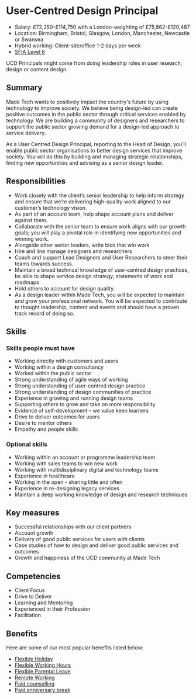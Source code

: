 # User-Centred Design Principal

- Salary: £72,250-£114,750 with a London-weighting of £75,862-£120,487
- Location: Birmingham, Bristol, Glasgow, London, Manchester, Newcastle or Swansea
- Hybrid working: Client-site/office 1-2 days per week
- [SFIA Level 6](sfia/ucd_principal.md)

UCD Principals might come from doing leadership roles in user research, design or content design. 

## Summary

Made Tech wants to positively impact the country's future by using technology to improve society. We believe being design-led can create positive outcomes in the public sector through critical services enabled by technology. We are building a community of designers and researchers to support the public sector growing demand for a design-led approach to service delivery. 

As a User Centred Design Principal, reporting to the Head of Design, you’ll enable public sector organisations to better design services that improve society. You will do this by building and managing strategic relationships, finding new opportunities and advising as a senior design leader.

## Responsibilities 

- Work closely with the client’s senior leadership to help inform strategy and ensure that we’re delivering high-quality work aligned to our customer’s technology vision.
- As part of an account team, help shape account plans and deliver against them.
- Collaborate with the senior team to ensure work aligns with our growth goals; you will play a pivotal role in identifying new opportunities and winning work. 
- Alongside other senior leaders, write bids that win work
- Hire and line manage designers and researchers
- Coach and support Lead Designers and User Researchers to steer their teams towards success. 
- Maintain a broad technical knowledge of user-centred design practices, be able to shape service design strategy, statements of work and roadmaps
- Hold others to account for design quality.
- As a design leader within Made Tech, you will be expected to maintain and grow your professional network. You will be expected to contribute to thought leadership, content and events and should have a proven track record of doing so.

## Skills

### Skills people must have

- Working directly with customers and users
- Working within a design consultancy
- Worked within the public sector
- Strong understanding of agile ways of working
- Strong understanding of user-centred design practice
- Strong understanding of design communities of practice
- Experience in growing and running design teams
- Supporting others to grow and take on more responsibility
- Evidence of self-development – we value keen learners
- Drive to deliver outcomes for users
- Desire to mentor others
- Empathy and people skills

### Optional skills

- Working within an account or programme leadership team
- Working with sales teams to win new work
- Working with multidisciplinary digital and technology teams
- Experience in healthcare
- Working in the open - sharing little and often
- Experience in re-designing legacy services
- Maintain a deep working knowledge of design and research techniques

## Key measures

- Successful relationships with our client partners
- Account growth
- Delivery of good public services for users with clients
- Case studies of how to design and deliver good public services and outcomes
- Growth and happiness of the UCD community at Made Tech

## Competencies 

- Client Focus
- Drive to Deliver
- Learning and Mentoring
- Experienced in their Profession
- Facilitation

## Benefits

Here are some of our most popular benefits listed below:

- [Flexible Holiday](../benefits/flexible_holiday.md)
- [Flexible Working Hours](../benefits/working_hours.md)
- [Flexible Parental Leave](../guides/welfare/parental_leave.md)
- [Remote Working](../benefits/remote_working.md)
- [Paid counselling](../guides/welfare/paid_counselling.md)
- [Paid anniversary break](../benefits/paid_anniversary_break.md)


